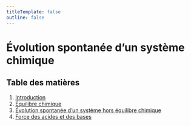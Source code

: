 ```yaml
---
titleTemplate: false
outline: false
---
```


# Évolution spontanée d’un système chimique

## Table des matières

1. [Introduction](introduction.md)
2. [Équilibre chimique](equilibre-chimique.md)
3. [Évolution spontanée d’un système hors équilibre chimique](hors-equilibre-chimique.md)
4. [Force des acides et des bases](force-acides-bases.md)
